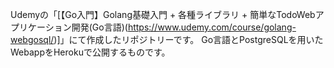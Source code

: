 Udemyの「[【Go入門】Golang基礎入門 + 各種ライブラリ + 簡単なTodoWebアプリケーション開発(Go言語)(https://www.udemy.com/course/golang-webgosql/)]」にて作成したリポジトリーです。
Go言語とPostgreSQLを用いたWebappをHerokuで公開するものです。
